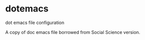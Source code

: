 dotemacs
========

dot emacs file configuration

A copy of doc emacs file borrowed from Social Science version.
